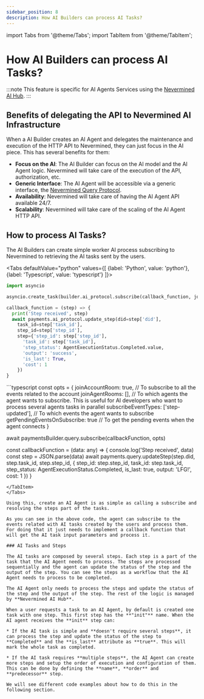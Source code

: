 ```yaml
---
sidebar_position: 8
description: How AI Builders can process AI Tasks?
---
```


import Tabs from '@theme/Tabs';
import TabItem from '@theme/TabItem';

# How AI Builders can process AI Tasks?

:::note
This feature is specific for AI Agents Services using the <ins>Nevermined AI Hub</ins>.
:::

## Benefits of delegating the API to Nevermined AI Infrastructure

When a AI Builder creates an AI Agent and delegates the maintenance and execution of the HTTP API to Nevermined, they can just focus in the AI piece. This has several benefits for them:

* **Focus on the AI**: The AI Builder can focus on the AI model and the AI Agent logic. Nevermined will take care of the execution of the API, authorization, etc.
* **Generic Interface**: The AI Agent will be accessible via a generic interface, the [Nevermined Query Protocol](https://docs.nevermined.io/docs/protocol/query-protocol).
* **Availability**: Nevermined will take care of having the AI Agent API available 24/7.
* **Scalability**: Nevermined will take care of the scaling of the AI Agent HTTP API.

## How to process AI Tasks?

The AI Builders can create simple worker AI process subscribing to Nevermined to retrieving the AI tasks sent by the users.

<Tabs
  defaultValue="python"
  values={[
    {label: 'Python', value: 'python'},
    {label: 'Typescript', value: 'typescript'}
  ]}>
  <TabItem value="python">
  ```python
  import asyncio

  asyncio.create_task(builder.ai_protocol.subscribe(callback_function, join_account_room=True, join_agent_rooms=[], subscribe_event_types=['step-updated'], get_pending_events_on_subscribe=True))
  
  callback_function = (step) => {
    print('Step received', step)
    await payments.ai_protocol.update_step(did=step['did'], 
      task_id=step['task_id'], 
      step_id=step['step_id'], 
      step={'step_id': step['step_id'],
        'task_id': step['task_id'], 
        'step_status': AgentExecutionStatus.Completed.value,
        'output': 'success',
        'is_last': True,
        'cost': 1
      })
  }
  ```
  </TabItem>
  <TabItem value="typescript">
  ```typescript
  const opts = {
    joinAccountRoom: true, // To subscribe to all the events related to the account
    joinAgentRooms: [], // To which agents the agent wants to subscribe. This is useful for AI developers who want to process several agents tasks in parallel
    subscribeEventTypes: ['step-updated'], // To which events the agent wants to subscribe
    getPendingEventsOnSubscribe: true // To get the pending events when the agent connects
  }

  await paymentsBuilder.query.subscribe(callbackFunction, opts)

  const callbackFunction = (data: any) => {
    console.log('Step received', data)
    const step = JSON.parse(data)
    await payments.query.updateStep(step.did, step.task_id, step.step_id, { 
      step_id: step.step_id,
      task_id: step.task_id,
      step_status: AgentExecutionStatus.Completed,
      is_last: true,
      output: 'LFG!',
      cost: 1
    })
  }
  ```
  </TabItem>  
</Tabs>

Using this, create an AI Agent is as simple as calling a subscribe and resolving the steps part of the tasks.

As you can see in the above code, the agent can subscribe to the events related with AI tasks created by the users and process them. For doing that it just needs to implement a callback function that will get the AI task input parameters and process it.

### AI Tasks and Steps

The AI tasks are composed by several steps. Each step is a part of the task that the AI Agent needs to process. The steps are processed sequentially and the agent can update the status of the step and the output of the step. You can see the steps as a workflow that the AI Agent needs to process to be completed.

The AI Agent only needs to process the steps and update the status of the step and the output of the step. The rest of the logic is managed by **Nevermined AI Hub**.

When a user requests a task to an AI Agent, by default is created one task with one step. This first step has the **"init"** name. When the AI agent receives the **init** step can:

* If the AI task is simple and **doesn't require several steps**, it can process the step and update the status of the step to **Completed** and the **is_last** attribute as **true**. This will mark the whole task as completed.

* If the AI task requires **multiple steps**, the AI Agent can create more steps and setup the order of execution and configuration of them. This can be done by defining the **name**, **order** and **predecessor** step. 

We will see different code examples about how to do this in the following section.


